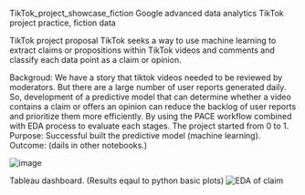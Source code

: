 TikTok_project_showcase_fiction
Google advanced data analytics TikTok project practice, fiction data

TikTok project proposal
TikTok seeks a way to use machine learning to extract claims or propositions within TikTok videos
and comments and classify each data point as a claim or opinion.

Backgroud: We have a story that tiktok videos needed to be reviewed by moderators. But there are a large number of user reports generated daily. So, development of a predictive model that can determine whether a video contains a claim or offers an opinion can reduce the backlog of user reports and prioritize them more efficiently. By using the PACE workflow combined with EDA process to evaluate each stages. The project started from 0 to 1.
Purpose: Successful built the predictive model (machine learning).
Outcome: (dails in other notebooks.)


![image](https://github.com/user-attachments/assets/a7f726ec-03f4-4177-a5df-0fc032210139)



Tableau dashboard. (Results eqaul to python basic plots)
![EDA of claim](https://github.com/user-attachments/assets/bf1018de-9a72-435c-b20a-9412bd698979)
